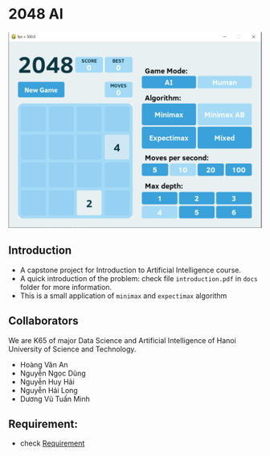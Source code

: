 # 2048 AI

![image](docs/preview.png)
## Introduction
+ A capstone project for Introduction to Artificial Intelligence course.
+ A quick introduction of the problem: check file `introduction.pdf` in `docs` folder for more information.
+ This is a small application of `minimax` and `expectimax` algorithm

## Collaborators
We are K65 of major Data Science and Artificial Intelligence of Hanoi University of Science and Technology.
+ Hoàng Văn An
+ Nguyễn Ngọc Dũng
+ Nguyễn Huy Hải
+ Nguyễn Hải Long
+ Dương Vũ Tuấn Minh

## Requirement:
+ check [Requirement](Requirement.md)
